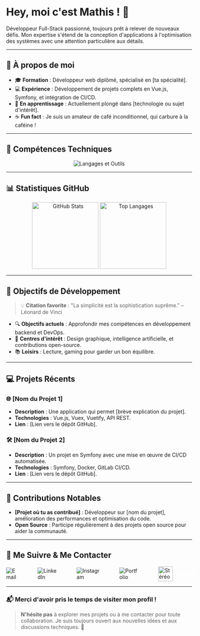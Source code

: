 # Hey, moi c'est Mathis ! 👋

Développeur Full-Stack passionné, toujours prêt à relever de nouveaux défis. Mon expertise s'étend de la conception d'applications à l'optimisation des systèmes avec une attention particulière aux détails.

---

## 🌟 À propos de moi

- 🎓 **Formation** : Développeur web diplômé, spécialisé en [ta spécialité].
- 💻 **Expérience** : Développement de projets complets en Vue.js, Symfony, et intégration de CI/CD.
- 🌱 **En apprentissage** : Actuellement plongé dans [technologie ou sujet d'intérêt].
- ☕ **Fun fact** : Je suis un amateur de café inconditionnel, qui carbure à la caféine !

---

## 🚀 Compétences Techniques

<div align="center">
  <img src="https://skillicons.dev/icons?i=vue,react,php,symfony,html,css,js,git,github,gitlab,docker,linux" alt="Langages et Outils" />
</div>

---

## 📊 Statistiques GitHub

<div align="center">
  <img src="https://github-readme-stats.vercel.app/api?username=1-mathis&show_icons=true&theme=blueberry" alt="GitHub Stats" height="180em" />
  <img src="https://github-readme-stats.vercel.app/api/top-langs/?username=1-mathis&layout=compact&theme=blueberry" alt="Top Langages" height="180em" />
</div>

---

## 🌱 Objectifs de Développement

> 💡 **Citation favorite** : "La simplicité est la sophistication suprême." – Léonard de Vinci

- 🔍 **Objectifs actuels** : Approfondir mes compétences en développement backend et DevOps.
- 🎨 **Centres d'intérêt** : Design graphique, intelligence artificielle, et contributions open-source.
- 📚 **Loisirs** : Lecture, gaming pour garder un bon équilibre.

---

## 💻 Projets Récents

### 🌐 **[Nom du Projet 1]**
- **Description** : Une application qui permet [brève explication du projet].
- **Technologies** : Vue.js, Vuex, Vuetify, API REST.
- **Lien** : [Lien vers le dépôt GitHub].

### 🛠️ **[Nom du Projet 2]**
- **Description** : Un projet en Symfony avec une mise en œuvre de CI/CD automatisée.
- **Technologies** : Symfony, Docker, GitLab CI/CD.
- **Lien** : [Lien vers le dépôt GitHub].

---

## 🤝 Contributions Notables

- **[Projet où tu as contribué]** : Développeur sur [nom du projet], amélioration des performances et optimisation du code.
- **Open Source** : Participe régulièrement à des projets open source pour aider la communauté.

---

## 🔗 Me Suivre & Me Contacter

<div style="display: flex; align-items: center; gap: 50px;">

  <!-- Lien pour envoyer un email directement avec ton adresse -->
  <a href="mailto:contactmathis244@gmail.com" style="text-decoration: none; color: inherit;">
    <img src="https://img.shields.io/badge/Email-0D1117?style=for-the-badge&logo=gmail&logoColor=white" alt="Email">
  </a>
  
  <!-- Lien vers ton profil LinkedIn -->
  <a href="https://www.linkedin.com/in/mathis-ferreira/" style="text-decoration: none; color: inherit;">
    <img src="https://img.shields.io/badge/LinkedIn-0D1117?style=for-the-badge&logo=linkedin&logoColor=white" alt="LinkedIn">
  </a>
  
  <!-- Lien vers ton profil Instagram -->
  <a href="https://www.instagram.com/mths.ferr/" style="text-decoration: none; color: inherit;">
    <img src="https://img.shields.io/badge/Instagram-0D1117?style=for-the-badge&logo=instagram&logoColor=white" alt="Instagram">
  </a>
  
  <!-- Lien vers ton portfolio -->
  <a href="https://tonportfolio.com" style="text-decoration: none; color: inherit;">
    <img src="https://img.shields.io/badge/Portfolio-0D1117?style=for-the-badge&logo=google-chrome&logoColor=white" alt="Portfolio">
  </a>
  
  <!-- Lien vers ton application Stéréo -->
  <a href="https://tonapplicationstereo.com" style="text-decoration: none; color: inherit; display: flex; align-items: center;">
    <img src="https://raw.githubusercontent.com/TON_NOM_UTILISATEUR/NOM_DU_DEPOT/main/chemin/vers/ton-image.png" alt="Stéréo" width="40" height="40" style="margin-right: 10px;">
    <span style="color: white; font-weight: bold; font-size: 16px;">Stéréo</span>
  </a>

</div>

---

### 📬 Merci d'avoir pris le temps de visiter mon profil !

> **N'hésite pas** à explorer mes projets ou à me contacter pour toute collaboration. Je suis toujours ouvert aux nouvelles idées et aux discussions techniques. 🚀
